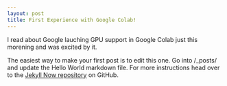 ```yaml
---
layout: post
title: First Experience with Google Colab!
---
```


I read about Google lauching GPU support in Google Colab just this morening and was excited by it. 



The easiest way to make your first post is to edit this one. Go into /_posts/ and update the Hello World markdown file. For more instructions head over to the [Jekyll Now repository](https://github.com/barryclark/jekyll-now) on GitHub.
